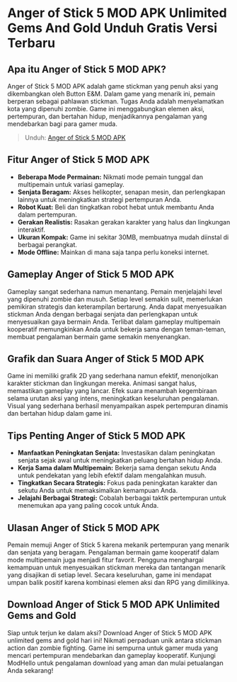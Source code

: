 # Anger of Stick 5 MOD APK Unlimited Gems And Gold Unduh Gratis Versi Terbaru

## Apa itu Anger of Stick 5 MOD APK?

Anger of Stick 5 MOD APK adalah game stickman yang penuh aksi yang dikembangkan oleh Button E&M. Dalam game yang menarik ini, pemain berperan sebagai pahlawan stickman. Tugas Anda adalah menyelamatkan kota yang dipenuhi zombie. Game ini menggabungkan elemen aksi, pertempuran, dan bertahan hidup, menjadikannya pengalaman yang mendebarkan bagi para gamer muda.

>Unduh: [Anger of Stick 5 MOD APK](https://dub.sh/anger-of-stick-5)

## Fitur Anger of Stick 5 MOD APK

- **Beberapa Mode Permainan:** Nikmati mode pemain tunggal dan multipemain untuk variasi gameplay.
- **Senjata Beragam:** Akses helikopter, senapan mesin, dan perlengkapan lainnya untuk meningkatkan strategi pertempuran Anda.
- **Robot Kuat:** Beli dan tingkatkan robot hebat untuk membantu Anda dalam pertempuran.
- **Gerakan Realistis:** Rasakan gerakan karakter yang halus dan lingkungan interaktif.
- **Ukuran Kompak:** Game ini sekitar 30MB, membuatnya mudah diinstal di berbagai perangkat.
- **Mode Offline:** Mainkan di mana saja tanpa perlu koneksi internet.

## Gameplay Anger of Stick 5 MOD APK

Gameplay sangat sederhana namun menantang. Pemain menjelajahi level yang dipenuhi zombie dan musuh. Setiap level semakin sulit, memerlukan pemikiran strategis dan keterampilan bertarung. Anda dapat menyesuaikan stickman Anda dengan berbagai senjata dan perlengkapan untuk menyesuaikan gaya bermain Anda. Terlibat dalam gameplay multipemain kooperatif memungkinkan Anda untuk bekerja sama dengan teman-teman, membuat pengalaman bermain game semakin menyenangkan.

## Grafik dan Suara Anger of Stick 5 MOD APK

Game ini memiliki grafik 2D yang sederhana namun efektif, menonjolkan karakter stickman dan lingkungan mereka. Animasi sangat halus, memastikan gameplay yang lancar. Efek suara menambah kegembiraan selama urutan aksi yang intens, meningkatkan keseluruhan pengalaman. Visual yang sederhana berhasil menyampaikan aspek pertempuran dinamis dan bertahan hidup dalam game ini.

## Tips Penting Anger of Stick 5 MOD APK

- **Manfaatkan Peningkatan Senjata:** Investasikan dalam peningkatan senjata sejak awal untuk meningkatkan peluang bertahan hidup Anda.
- **Kerja Sama dalam Multipemain:** Bekerja sama dengan sekutu Anda untuk pendekatan yang lebih efektif dalam mengalahkan musuh.
- **Tingkatkan Secara Strategis:** Fokus pada peningkatan karakter dan sekutu Anda untuk memaksimalkan kemampuan Anda.
- **Jelajahi Berbagai Strategi:** Cobalah berbagai taktik pertempuran untuk menemukan apa yang paling cocok untuk Anda.

## Ulasan Anger of Stick 5 MOD APK

Pemain memuji Anger of Stick 5 karena mekanik pertempuran yang menarik dan senjata yang beragam. Pengalaman bermain game kooperatif dalam mode multipemain juga menjadi fitur favorit. Pengguna menghargai kemampuan untuk menyesuaikan stickman mereka dan tantangan menarik yang disajikan di setiap level. Secara keseluruhan, game ini mendapat umpan balik positif karena kombinasi elemen aksi dan RPG yang dimilikinya.

## Download Anger of Stick 5 MOD APK Unlimited Gems and Gold

Siap untuk terjun ke dalam aksi? Download Anger of Stick 5 MOD APK unlimited gems and gold hari ini! Nikmati perpaduan unik antara stickman action dan zombie fighting. Game ini sempurna untuk gamer muda yang mencari pertempuran mendebarkan dan gameplay kooperatif. Kunjungi ModHello untuk pengalaman download yang aman dan mulai petualangan Anda sekarang!

